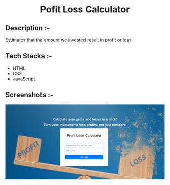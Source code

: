 # <p align="center">Pofit Loss Calculator</p>

## Description :-

Estimates that the amount we invested result in profit or loss

## Tech Stacks :-

- HTML
- CSS
- JavaScript

## Screenshots :-

![alt text](image.png)
